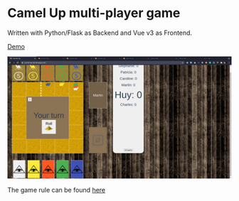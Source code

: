# Camel Up multi-player game

Written with Python/Flask as Backend and Vue v3 as Frontend.

[Demo](https://camel-up.herokuapp.com/)

![Screenshot](screenshot.png)

The game rule can be found [here](https://www.ultraboardgames.com/camel-up/game-rules.php)
